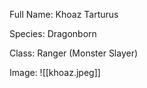Full Name: Khoaz Tarturus

Species: Dragonborn

Class: Ranger (Monster Slayer)

Image: 
![[khoaz.jpeg]]